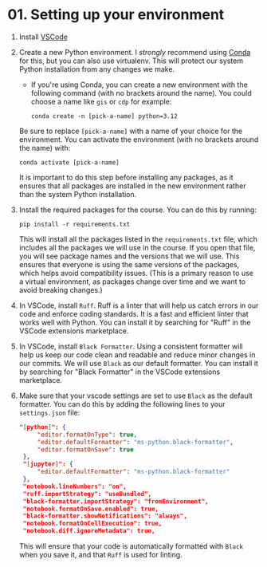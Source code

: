 # 01. Setting up your environment

1. Install [VSCode](https://code.visualstudio.com/)
2. Create a new Python environment. I *strongly* recommend using [Conda](https://conda.io/projects/conda/en/latest/user-guide/install/index.html) for this, but you can also use virtualenv. This will protect our system Python installation from any changes we make.
   - If you're using Conda, you can create a new environment with the following command (with no brackets around the name). You could choose a name like `gis` or `cdp` for example:
      ```
      conda create -n [pick-a-name] python=3.12
      ```
    Be sure to replace `[pick-a-name]` with a name of your choice for the environment. You can activate the environment (with no brackets around the name) with:
      ```
      conda activate [pick-a-name]
      ```
    It is important to do this step before installing any packages, as it ensures that all packages are installed in the new environment rather than the system Python installation.
3. Install the required packages for the course. You can do this by running:
   ```
   pip install -r requirements.txt
   ```
   This will install all the packages listed in the `requirements.txt` file, which includes all the packages we will use in the course. If you open that file, you will see package names and the versions that we will use. This ensures that everyone is using the same versions of the packages, which helps avoid compatibility issues. (This is a primary reason to use a virtual environment, as packages change over time and we want to avoid breaking changes.)

4. In VSCode, install `Ruff`. Ruff is a linter that will help us catch errors in our code and enforce coding standards. It is a fast and efficient linter that works well with Python. You can install it by searching for "Ruff" in the VSCode extensions marketplace.
5. In VSCode, install `Black Formatter`. Using a consistent formatter will help us keep our code clean and readable and reduce minor changes in our commits. We will use `Black` as our default formatter. You can install it by searching for "Black Formatter" in the VSCode extensions marketplace.
6. Make sure that your vscode settings are set to use `Black` as the default formatter. You can do this by adding the following lines to your `settings.json` file:
   ```json
   "[python]": {
        "editor.formatOnType": true,
        "editor.defaultFormatter": "ms-python.black-formatter",
        "editor.formatOnSave": true
    },
    "[jupyter]": {
        "editor.defaultFormatter": "ms-python.black-formatter"
    },
    "notebook.lineNumbers": "on",
    "ruff.importStrategy": "useBundled",
    "black-formatter.importStrategy": "fromEnvironment",
    "notebook.formatOnSave.enabled": true,
    "black-formatter.showNotifications": "always",
    "notebook.formatOnCellExecution": true,
    "notebook.diff.ignoreMetadata": true,
   ```
   This will ensure that your code is automatically formatted with `Black` when you save it, and that `Ruff` is used for linting.